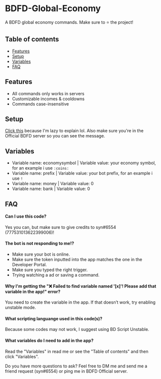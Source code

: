 # BDFD-Global-Economy

A BDFD global economy commands. Make sure to ⭐ the project!

## Table of contents
* [Features](#features)
* [Setup](#setup)
* [Variables](#variables)
* [FAQ](#faq)

## Features
* All commands only works in servers
* Customizable incomes & cooldowns
* Commands case-insensitive

## Setup
[Click this](https://discord.com/channels/566363823137882154/600992541277421599/835224654548434975) because I'm lazy to explain lol. Also make sure you're in the Official BDFD server so you can see the message.

## Variables
* Variable name: economysymbol | Variable value: your economy symbol, for an example i use `:coins:`
* Variable name: prefix | Variable value: your bot prefix, for an example i use `!`
* Variable name: money | Variable value: 0
* Variable name: bank | Variable value: 0

## FAQ

#### Can I use this code?

Yes you can, but make sure to give credits to syn#6554 (777531013622399006)!

#### The bot is not responding to me!?

* Make sure your bot is online.
* Make sure the token inputted into the app matches the one in the Developer Portal.
* Make sure you typed the right trigger.
* Trying watching a ad or saving a command.

#### Why I'm getting the "❌ Failed to find variable named '[x]'! Please add that variable in the app!" error?

You need to create the variable in the app. If that doesn’t work, try enabling unstable mode.

#### What scripting languange used in this code(s)?

Because some codes may not work, I suggest using BD Script Unstable.

#### What variables do I need to add in the app?

Read the "Variables" in read me or see the "Table of contents" and then click "Variables".

Do you have more questions to ask? Feel free to DM me and send me a friend request (syn#6554) or ping me in BDFD Official server.
